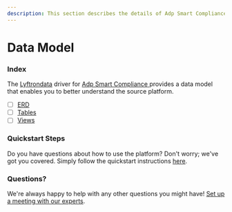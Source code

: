 ```yaml
---
description: This section describes the details of Adp Smart Compliance ERD, Tables, and Views.
---
```


# Data Model

### Index

The  [Lyftrondata](https://www.lyftrondata.com/) driver for [Adp Smart Compliance](https://www.lyftrondata.com/integration/adp-smart-compliance/)[ ](https://www.lyftrondata.com/integration/adp-smart-compliance/)provides a data model that enables you to better understand the source platform.

* [ ] [ERD](../../../finance-analytics/adp-smart-compliance/data-model/erd.md)
* [ ] [Tables](../../../finance-analytics/adp-smart-compliance/data-model/tables.md)
* [ ] [Views](../../../finance-analytics/adp-smart-compliance/data-model/views.md)

### Quickstart Steps

Do you have questions about how to use the platform? Don't worry; we've got you covered. Simply follow the quickstart instructions [here](../../../../quickstart-steps.md).

### Questions? <a href="#questions" id="questions"></a>

We're always happy to help with any other questions you might have! [Set up a meeting with our experts](https://www.lyftrondata.com/book-a-meeting/).

